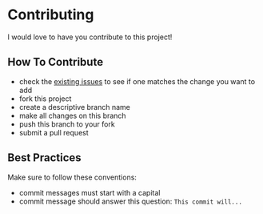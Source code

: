 # Contributing

I would love to have you contribute to this project!

## How To Contribute

* check the [existing issues](https://github.com/romarioraffington/react-contact-list-server/issues) to see if one matches the change you want to add
* fork this project
* create a descriptive branch name 
* make all changes on this branch
* push this branch to your fork
* submit a pull request

## Best Practices

Make sure to follow these conventions:

* commit messages must start with a capital
* commit message should answer this question: `This commit will...`
